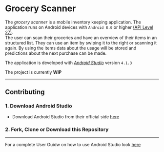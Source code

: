 # Grocery Scanner

The *grocery scanner* is a mobile inventory keeping application. The application runs on Android devices with `Android 8.0` or higher [(API Level 27)](https://developer.android.com/studio/releases/platforms).  
The user can scan their groceries and have an overview of their items in an structured list. They can use an item by swiping it to the right or scanning it again. By using the items data about the usage will be stored and predictions about the next purchase can be made.  

The application is developed with [*Android Studio*](https://developer.android.com/studio) version `4.1.3`

The project is currently __WIP__

---

## Contributing

### 1. Download Android Studio
- Download Android Studio from their official side [here](https://developer.android.com/studio) 

### 2. Fork, Clone or Download this Repository

---

For a complete User Guidw on how to use Android Studio look [here](https://developer.android.com/studio/intro)